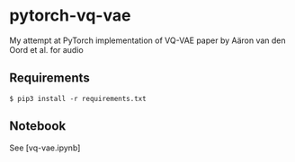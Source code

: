 # pytorch-vq-vae
My attempt at PyTorch implementation of VQ-VAE paper by Aäron van den Oord et al.
for audio
## Requirements

```
$ pip3 install -r requirements.txt
```

## Notebook

See [vq-vae.ipynb]
